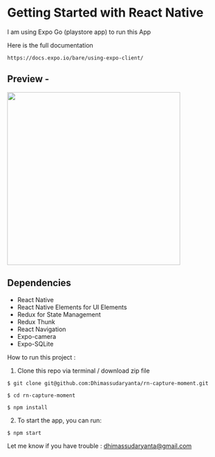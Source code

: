 # Getting Started with React Native

I am using Expo Go (playstore app) to run this App 

Here is the full documentation
``` 
https://docs.expo.io/bare/using-expo-client/
``` 
## Preview - 

<img src="src/screenshoot/Hnet-image (2).gif" width="400">

## Dependencies
- React Native
- React Native Elements for UI Elements
- Redux for State Management
- Redux Thunk
- React Navigation
- Expo-camera
- Expo-SQLite

How to run this project :

1. Clone this repo via terminal / download zip file

``` 
$ git clone git@github.com:Dhimassudaryanta/rn-capture-moment.git

$ cd rn-capture-moment

$ npm install
```

2. To start the app, you can run:

```
$ npm start
```

Let me know if you have trouble : dhimassudaryanta@gmail.com
